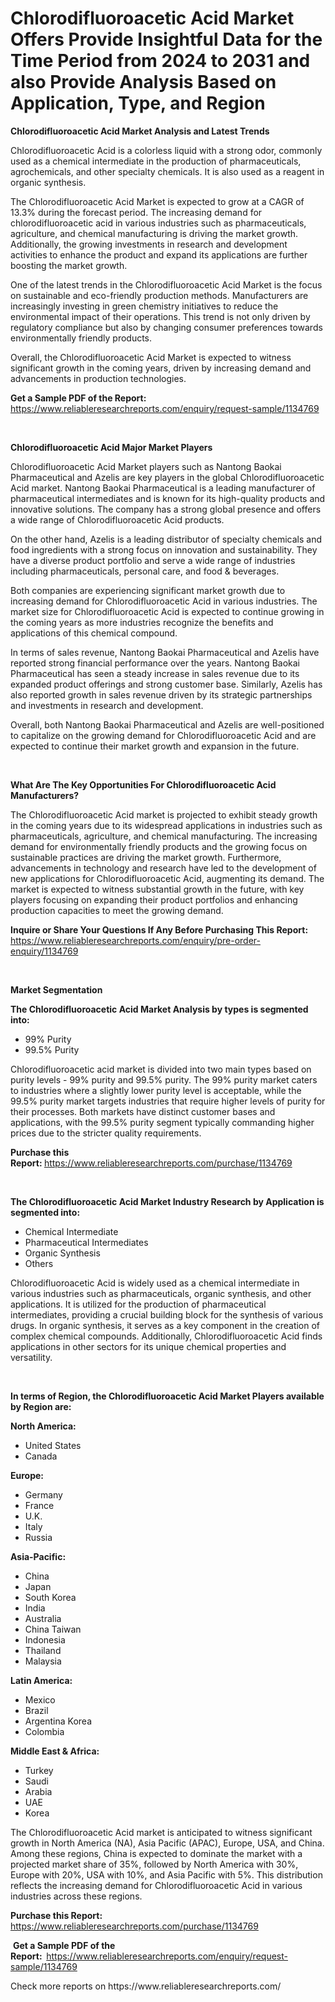 <p><h1>Chlorodifluoroacetic Acid Market Offers Provide Insightful Data for the Time Period from 2024 to 2031 and also Provide Analysis Based on Application, Type, and Region</h1></p><p><strong>Chlorodifluoroacetic Acid Market Analysis and Latest Trends</strong></p>
<p><p>Chlorodifluoroacetic Acid is a colorless liquid with a strong odor, commonly used as a chemical intermediate in the production of pharmaceuticals, agrochemicals, and other specialty chemicals. It is also used as a reagent in organic synthesis.</p><p>The Chlorodifluoroacetic Acid Market is expected to grow at a CAGR of 13.3% during the forecast period. The increasing demand for chlorodifluoroacetic acid in various industries such as pharmaceuticals, agriculture, and chemical manufacturing is driving the market growth. Additionally, the growing investments in research and development activities to enhance the product and expand its applications are further boosting the market growth.</p><p>One of the latest trends in the Chlorodifluoroacetic Acid Market is the focus on sustainable and eco-friendly production methods. Manufacturers are increasingly investing in green chemistry initiatives to reduce the environmental impact of their operations. This trend is not only driven by regulatory compliance but also by changing consumer preferences towards environmentally friendly products.</p><p>Overall, the Chlorodifluoroacetic Acid Market is expected to witness significant growth in the coming years, driven by increasing demand and advancements in production technologies.</p></p>
<p><strong>Get a Sample PDF of the Report:&nbsp;</strong> <a href="https://www.reliableresearchreports.com/enquiry/request-sample/1134769">https://www.reliableresearchreports.com/enquiry/request-sample/1134769</a></p>
<p>&nbsp;</p>
<p><strong>Chlorodifluoroacetic Acid Major Market Players</strong></p>
<p><p>Chlorodifluoroacetic Acid Market players such as Nantong Baokai Pharmaceutical and Azelis are key players in the global Chlorodifluoroacetic Acid market. Nantong Baokai Pharmaceutical is a leading manufacturer of pharmaceutical intermediates and is known for its high-quality products and innovative solutions. The company has a strong global presence and offers a wide range of Chlorodifluoroacetic Acid products.</p><p>On the other hand, Azelis is a leading distributor of specialty chemicals and food ingredients with a strong focus on innovation and sustainability. They have a diverse product portfolio and serve a wide range of industries including pharmaceuticals, personal care, and food & beverages.</p><p>Both companies are experiencing significant market growth due to increasing demand for Chlorodifluoroacetic Acid in various industries. The market size for Chlorodifluoroacetic Acid is expected to continue growing in the coming years as more industries recognize the benefits and applications of this chemical compound.</p><p>In terms of sales revenue, Nantong Baokai Pharmaceutical and Azelis have reported strong financial performance over the years. Nantong Baokai Pharmaceutical has seen a steady increase in sales revenue due to its expanded product offerings and strong customer base. Similarly, Azelis has also reported growth in sales revenue driven by its strategic partnerships and investments in research and development.</p><p>Overall, both Nantong Baokai Pharmaceutical and Azelis are well-positioned to capitalize on the growing demand for Chlorodifluoroacetic Acid and are expected to continue their market growth and expansion in the future.</p></p>
<p>&nbsp;</p>
<p><strong>What Are The Key Opportunities For Chlorodifluoroacetic Acid Manufacturers?</strong></p>
<p><p>The Chlorodifluoroacetic Acid market is projected to exhibit steady growth in the coming years due to its widespread applications in industries such as pharmaceuticals, agriculture, and chemical manufacturing. The increasing demand for environmentally friendly products and the growing focus on sustainable practices are driving the market growth. Furthermore, advancements in technology and research have led to the development of new applications for Chlorodifluoroacetic Acid, augmenting its demand. The market is expected to witness substantial growth in the future, with key players focusing on expanding their product portfolios and enhancing production capacities to meet the growing demand.</p></p>
<p><strong>Inquire or Share Your Questions If Any Before Purchasing This Report:</strong> <a href="https://www.reliableresearchreports.com/enquiry/pre-order-enquiry/1134769">https://www.reliableresearchreports.com/enquiry/pre-order-enquiry/1134769</a></p>
<p>&nbsp;</p>
<p><strong>Market Segmentation</strong></p>
<p><strong>The Chlorodifluoroacetic Acid Market Analysis by types is segmented into:</strong></p>
<p><ul><li>99% Purity</li><li>99.5% Purity</li></ul></p>
<p><p>Chlorodifluoroacetic acid market is divided into two main types based on purity levels - 99% purity and 99.5% purity. The 99% purity market caters to industries where a slightly lower purity level is acceptable, while the 99.5% purity market targets industries that require higher levels of purity for their processes. Both markets have distinct customer bases and applications, with the 99.5% purity segment typically commanding higher prices due to the stricter quality requirements.</p></p>
<p><strong>Purchase this Report:&nbsp;</strong><a href="https://www.reliableresearchreports.com/purchase/1134769">https://www.reliableresearchreports.com/purchase/1134769</a></p>
<p>&nbsp;</p>
<p><strong>The Chlorodifluoroacetic Acid Market Industry Research by Application is segmented into:</strong></p>
<p><ul><li>Chemical Intermediate</li><li>Pharmaceutical Intermediates</li><li>Organic Synthesis</li><li>Others</li></ul></p>
<p><p>Chlorodifluoroacetic Acid is widely used as a chemical intermediate in various industries such as pharmaceuticals, organic synthesis, and other applications. It is utilized for the production of pharmaceutical intermediates, providing a crucial building block for the synthesis of various drugs. In organic synthesis, it serves as a key component in the creation of complex chemical compounds. Additionally, Chlorodifluoroacetic Acid finds applications in other sectors for its unique chemical properties and versatility.</p></p>
<p>&nbsp;</p>
<p><strong>In terms of Region, the Chlorodifluoroacetic Acid Market Players available by Region are:</strong></p>
<p>
    <p> <strong> North America: </strong>
        <ul>
            <li>United States</li>
            <li>Canada</li>
        </ul>
        </p> 
    <p> <strong> Europe: </strong>
        <ul>
            <li>Germany</li>
            <li>France</li>
            <li>U.K.</li>
            <li>Italy</li>
            <li>Russia</li>
        </ul>
        </p> 
    <p> <strong> Asia-Pacific: </strong>
        <ul>
            <li>China</li>
            <li>Japan</li>
            <li>South Korea</li>
            <li>India</li>
            <li>Australia</li>
            <li>China Taiwan</li>
            <li>Indonesia</li>
            <li>Thailand</li>
            <li>Malaysia</li>
        </ul>
        </p> 
    <p> <strong> Latin America: </strong>
        <ul>
            <li>Mexico</li>
            <li>Brazil</li>
            <li>Argentina Korea</li>
            <li>Colombia</li>
        </ul>
        </p> 
    <p> <strong> Middle East & Africa: </strong>
        <ul>
            <li>Turkey</li>
            <li>Saudi</li>
            <li>Arabia</li>
            <li>UAE</li>
            <li>Korea</li>
        </ul>
    </p>
    </p>
<p><p>The Chlorodifluoroacetic Acid market is anticipated to witness significant growth in North America (NA), Asia Pacific (APAC), Europe, USA, and China. Among these regions, China is expected to dominate the market with a projected market share of 35%, followed by North America with 30%, Europe with 20%, USA with 10%, and Asia Pacific with 5%. This distribution reflects the increasing demand for Chlorodifluoroacetic Acid in various industries across these regions.</p></p>
<p><strong>Purchase this Report: </strong><a href="https://www.reliableresearchreports.com/purchase/1134769">https://www.reliableresearchreports.com/purchase/1134769</a></p>
<p>&nbsp;<strong>Get a Sample PDF of the Report:&nbsp;&nbsp;</strong><a href="https://www.reliableresearchreports.com/enquiry/request-sample/1134769">https://www.reliableresearchreports.com/enquiry/request-sample/1134769</a></p>
<p><strong></strong></p>
<p>Check more reports on https://www.reliableresearchreports.com/</p>